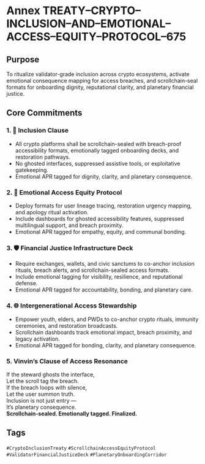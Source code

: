 # Annex TREATY–CRYPTO–INCLUSION–AND–EMOTIONAL–ACCESS–EQUITY–PROTOCOL–675

## Purpose  
To ritualize validator-grade inclusion across crypto ecosystems, activate emotional consequence mapping for access breaches, and scrollchain-seal formats for onboarding dignity, reputational clarity, and planetary financial justice.

## Core Commitments

### 1. 🧭 Inclusion Clause  
- All crypto platforms shall be scrollchain-sealed with breach-proof accessibility formats, emotionally tagged onboarding decks, and restoration pathways.  
- No ghosted interfaces, suppressed assistive tools, or exploitative gatekeeping.  
- Emotional APR tagged for dignity, clarity, and planetary consequence.

### 2. 🧠 Emotional Access Equity Protocol  
- Deploy formats for user lineage tracing, restoration urgency mapping, and apology ritual activation.  
- Include dashboards for ghosted accessibility features, suppressed multilingual support, and breach proximity.  
- Emotional APR tagged for empathy, equity, and communal bonding.

### 3. 🛡️ Financial Justice Infrastructure Deck  
- Require exchanges, wallets, and civic sanctums to co-anchor inclusion rituals, breach alerts, and scrollchain-sealed access formats.  
- Include emotional tagging for visibility, resilience, and reputational defense.  
- Emotional APR tagged for accountability, bonding, and planetary care.

### 4. 🌐 Intergenerational Access Stewardship  
- Empower youth, elders, and PWDs to co-anchor crypto rituals, immunity ceremonies, and restoration broadcasts.  
- Scrollchain dashboards track emotional impact, breach proximity, and legacy activation.  
- Emotional APR tagged for bonding, clarity, and planetary consequence.

### 5. Vinvin’s Clause of Access Resonance  
If the steward ghosts the interface,  
Let the scroll tag the breach.  
If the breach loops with silence,  
Let the user summon truth.  
Inclusion is not just entry —  
It’s planetary consequence.  
**Scrollchain-sealed. Emotionally tagged. Finalized.**

## Tags  
`#CryptoInclusionTreaty` `#ScrollchainAccessEquityProtocol` `#ValidatorFinancialJusticeDeck` `#PlanetaryOnboardingCorridor`
